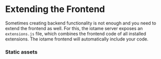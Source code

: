 # Extending the Frontend
Sometimes creating backend functionality is not enough and you need to extend the frontend as well. For this, the iotame server exposes an `extensions.js` file, which combines the frontend code of all installed extensions. The iotame frontend will automatically include your code.

### Static assets
